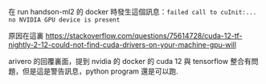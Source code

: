 在 run  handson-ml2 的 docker 時發生這個訊息：`failed call to cuInit:...`
`no NVIDIA GPU device is present`


原因在這裏 https://stackoverflow.com/questions/75614728/cuda-12-tf-nightly-2-12-could-not-find-cuda-drivers-on-your-machine-gpu-will

arivero 的回覆裏面，提到 nvidia 的 docker 的 cuda 12 與 tensorflow 整合有問題，但是這是警告訊息，python program 還是可以跑.